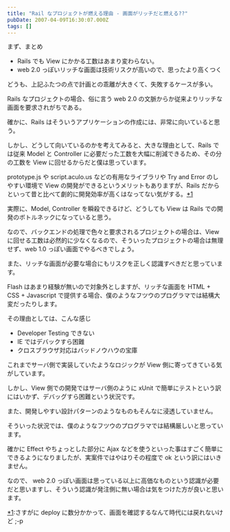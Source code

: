 ```yaml
---
title: "Rail なプロジェクトが燃える理由 - 画面がリッチだと燃える??"
pubDate: 2007-04-09T16:30:07.000Z
tags: []
---
```


まず、まとめ

- Rails でも View にかかる工数はあまり変わらない。
- web 2.0 っぽいリッチな画面は技術リスクが高いので、思ったより高くつく

どうも、上記ふたつの点で計画との乖離が大きくて、失敗するケースが多い。

Rails なプロジェクトの場合、俗に言う web 2.0 の文脈からか従来よりリッチな画面を要求されがちである。

確かに、Rails はそういうアプリケーションの作成には、非常に向いていると思う。

しかし、どうして向いているのかを考えてみると、大きな理由として、Rails では従来 Model と Controller に必要だった工数を大幅に削減できるため、その分の工数を View に回せるからだと僕は思っています。

prototype.js や script.aculo.us などの有用なライブラリや Try and Error のしやすい環境で View の開発ができるというメリットもありますが、Rails だからといって昔と比べて劇的に開発効率が高くはなってない気がする。[*1](#f-6f77890f)

実際に、Model, Controller を瞬殺できるけど、どうしても View は Rails での開発のボトルネックになっていると思う。

なので、バックエンドの処理で色々と要求されるプロジェクトの場合は、View に回せる工数は必然的に少なくなるので、そういったプロジェクトの場合は無理せず、web 1.0 っぽい画面でやるべきでしょう。

また、リッチな画面が必要な場合にもリスクを正しく認識すべきだと思っています。

Flash はあまり経験が無いので対象外としますが、リッチな画面を HTML + CSS + Javascript で提供する場合、僕のようなフツウのプログラマでは結構大変だったりします。

その理由としては、こんな感じ

- Developer Testing できない
- IE ではデバックすら困難
- クロスブラウザ対応はバッドノウハウの宝庫

これまでサーバ側で実装していたようなロジックが View 側に寄ってきている気がしています。

しかし、View 側での開発ではサーバ側のように xUnit で簡単にテストという訳にはいかず、デバッグすら困難という状況です。

また、開発しやすい設計パターンのようなものもそんなに浸透していません。

そういった状況では、僕のようなフツウのプログラマでは結構厳しいと思っています。

確かに Effect やちょっとした部分に Ajax などを使うといった事はすごく簡単にできるようになりましたが、実案件ではやはりその程度で ok という訳にはいきません。

なので、 web 2.0 っぽい画面は思っている以上に高価なものという認識が必要だと思いますし、そういう認識が発注側に無い場合は気をつけた方が良いと思います。

[*1](#fn-6f77890f):さすがに deploy に数分かかって、画面を確認するなんて時代には戻れないけど ;-p